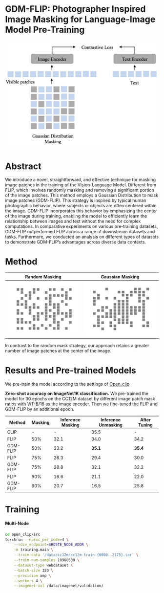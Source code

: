 # GDM-FLIP: Photographer Inspired Image Masking for Language-Image Model Pre-Training
![GDM-FLIP](./docs/GDM-FLIP.jpg)


# Abstract
We introduce a novel, straightforward, and effective technique for masking image patches in the training of the Vision-Language Model. Different from FLIP, which involves randomly masking and removing a significant portion of the image patches. This method employs a Gaussian Distribution to mask image patches (GDM-FLIP). This strategy is inspired by typical human photographic behavior, where subjects or objects are often centered within the image. GDM-FLIP incorporates this behavior by emphasizing the center of the image during training, enabling the model to efficiently learn the relationship between images and text without the need for complex computations. In comparative experiments on various pre-training datasets, GDM-FLIP outperformed FLIP across a range of downstream datasets and tasks. Furthermore, we conducted an analysis on different types of datasets to demonstrate GDM-FLIP’s advantages across diverse data contexts.

# Method

Random Masking            |  Gaussian Masking
:-------------------------:|:-------------------------:
![Random Masking](./docs/random_mask_image.png)  |  ![Gaussian Masking](./docs/gaussian_mask_image.png)

In contrast to the random mask strategy, our approach retains a greater number of image patches at the center of the image. 


# Results and Pre-trained Models

We pre-train the model according to the settings of [Open_clip](https://github.com/mlfoundations/open_clip)

**Zero-shot accuracy on ImageNet1K classification.**
We pre-trained the model for 30 epochs on the CC12M dataset by different image patch mask ratios with ViT-B/16 as the image encoder. Then we fine-tuned the FLIP and GDM-FLIP by an additional epoch.

| Method    | Masking | Inference Masking | Inference Unmasking | After Tuning |
|-----------|---------|-------------------|---------------------|--------------|
| CLIP      | -       | -                 | 35.5                | -            |
| FLIP      | 50%     | 32.1              | 34.0                | 34.2         |
| GDM-FLIP  | 50%     | 33.2              | **35.1**            | **35.4**     |
| FLIP      | 75%     | 26.3              | 29.4                | 30.0         |
| GDM-FLIP  | 75%     | 28.8              | 32.1                | 32.2         |
| FLIP      | 90%     | 16.6              | 21.1                | 22.0         |
| GDM-FLIP  | 90%     | 20.7              | 16.5                | 25.8         |


# Training

#### Multi-Node

```bash
cd open_clip/src
torchrun --nproc_per_node=4 \
    --rdzv_endpoint=$HOSTE_NODE_ADDR \
    -m training.main \
    --train-data '/data/cc12m/cc12m-train-{0000..2175}.tar' \
    --train-num-samples 10968539 \
    --dataset-type webdataset \
    --batch-size 320 \
    --precision amp \
    --workers 4 \
    --imagenet-val /data/imagenet/validation/
```